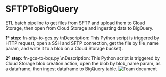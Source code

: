 # SFTPToBigQuery
ETL batch pipeline to get files from SFTP and upload them to Cloud Storage, then open from Cloud Storage and ingesting data to BigQuery.

**1º step:** fn-sftp-to-gcs.py
\nDescription: This Python script is triggered by HTTP request, open a SSH and SFTP connection, get the file by file_name param, and write it to a blob on a Cloud Storage bucket).

**2º step:** fn-gcs-to-bqs.py
\nDescription: This Python script is triggered by Cloud Storage blob creation action, open the blob by blob_name param, as a dataframe, then ingest dataframe to BigQuery table.
![Team document](https://github.com/mvoliveira1010/SFTPToBigQuery/assets/67582983/091a9cf1-978f-4dd0-a45f-8cf4072129cc)
